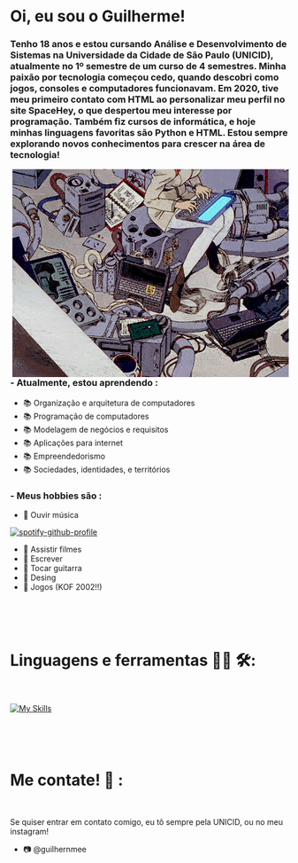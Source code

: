 # Oi, eu sou o Guilherme!

### Tenho 18 anos e estou cursando Análise e Desenvolvimento de Sistemas na Universidade da Cidade de São Paulo (UNICID), atualmente no 1º semestre de um curso de 4 semestres. Minha paixão por tecnologia começou cedo, quando descobri como jogos, consoles e computadores funcionavam. Em 2020, tive meu primeiro contato com HTML ao personalizar meu perfil no site SpaceHey, o que despertou meu interesse por programação. Também fiz cursos de informática, e hoje minhas linguagens favoritas são Python e HTML. Estou sempre explorando novos conhecimentos para crescer na área de tecnologia!


<img hight="400" width="500" alt="GIF" align="right" src="tumblr_5e2f9129ecc89fc1a9eeec549aaaa812_17dabf3b_500.gif">

### - Atualmente, estou aprendendo :
- 📚 Organização e arquitetura de computadores
- 📚 Programação de computadores
- 📚 Modelagem de negócios e requisitos
- 📚 Aplicações para internet
- 📚 Empreendedorismo
- 📚 Sociedades, identidades, e territórios

### - Meus hobbies são : 
- 🎸 Ouvir música

[![spotify-github-profile](https://spotify-github-profile.kittinanx.com/api/view?uid=31qugadz6c7p6yjy6wykyn4mtski&cover_image=true&theme=natemoo-re&show_offline=false&background_color=121212&interchange=false&bar_color=53b14f&bar_color_cover=false)](https://github.com/kittinan/spotify-github-profile)
- 🎸 Assistir filmes 
- 🎸 Escrever
- 🎸 Tocar guitarra
- 🎸 Desing
- 🎸 Jogos (KOF 2002!!)

</br>
</br>
</br>



# Linguagens e ferramentas 👨‍💻 🛠:
</br>
<p align="center">

[![My Skills](https://skillicons.dev/icons?i=html,aiscript,python,discord,github,windows)](https://skillicons.dev)
</p>
</br>
</br>
</br>


# Me contate! 📩 :

<p>
 </br>


Se quiser entrar em contato comigo, eu tô sempre pela UNICID, ou no meu instagram!
- 📷 @guilhernmee
